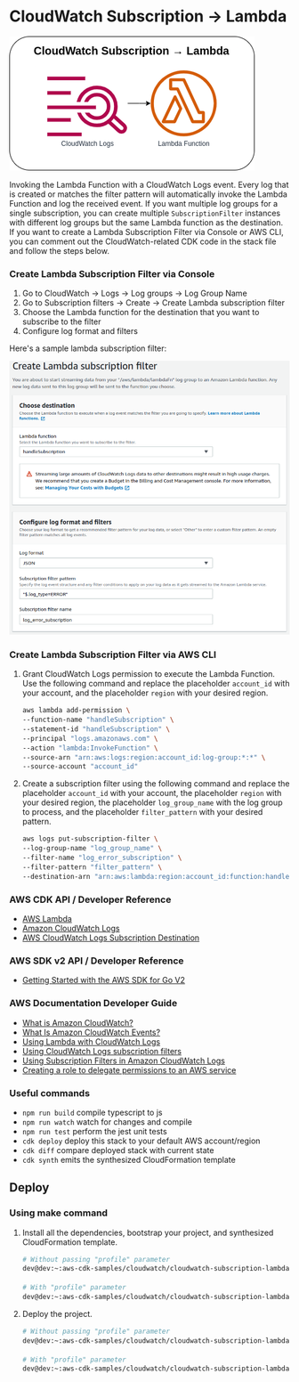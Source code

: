 # CloudWatch Subscription → Lambda

![cloudwatch-subscription-lambda](assets/img/cloudwatch-subscription-lambda.png)

Invoking the Lambda Function with a CloudWatch Logs event. Every log that is created or matches the filter pattern will automatically invoke the Lambda Function and log the received event. If you want multiple log groups for a single subscription, you can create multiple `SubscriptionFilter` instances with different log groups but the same Lambda function as the destination. If you want to create a Lambda Subscription Filter via Console or AWS CLI, you can comment out the CloudWatch-related CDK code in the stack file and follow the steps below.

### Create Lambda Subscription Filter via Console
1. Go to CloudWatch → Logs → Log groups → Log Group Name
2. Go to Subscription filters → Create → Create Lambda subscription filter
3. Choose the Lambda function for the destination that you want to subscribe to the filter
4. Configure log format and filters

Here's a sample lambda subscription filter:

![create-lambda-subscription-filter](assets/img/create-lambda-subscription-filter.png)

### Create Lambda Subscription Filter via AWS CLI

1. Grant CloudWatch Logs permission to execute the Lambda Function. Use the following command and replace the placeholder `account_id` with your account, and the placeholder `region` with your desired region.

    ```bash
    aws lambda add-permission \
    --function-name "handleSubscription" \
    --statement-id "handleSubscription" \
    --principal "logs.amazonaws.com" \
    --action "lambda:InvokeFunction" \
    --source-arn "arn:aws:logs:region:account_id:log-group:*:*" \
    --source-account "account_id"
    ```

2. Create a subscription filter using the following command and replace the placeholder `account_id` with your account, the placeholder `region` with your desired region, the placeholder `log_group_name` with the log group to process, and the placeholder `filter_pattern` with your desired pattern.

    ```bash
    aws logs put-subscription-filter \
    --log-group-name "log_group_name" \
    --filter-name "log_error_subscription" \
    --filter-pattern "filter_pattern" \
    --destination-arn "arn:aws:lambda:region:account_id:function:handleSubscription"
    ```

### AWS CDK API / Developer Reference
* [AWS Lambda](https://docs.aws.amazon.com/cdk/api/v2/docs/aws-cdk-lib.aws_lambda-readme.html)
* [Amazon CloudWatch Logs](https://docs.aws.amazon.com/cdk/api/v2/docs/aws-cdk-lib.aws_logs-readme.html)
* [AWS CloudWatch Logs Subscription Destination](https://docs.aws.amazon.com/cdk/api/v2/docs/aws-cdk-lib.aws_logs_destinations-readme.html)

### AWS SDK v2 API / Developer Reference
* [Getting Started with the AWS SDK for Go V2](https://aws.github.io/aws-sdk-go-v2/docs/getting-started/)

### AWS Documentation Developer Guide
* [What is Amazon CloudWatch?](https://docs.aws.amazon.com/AmazonCloudWatch/latest/monitoring/WhatIsCloudWatch.html)
* [What Is Amazon CloudWatch Events?](https://docs.aws.amazon.com/AmazonCloudWatch/latest/events/WhatIsCloudWatchEvents.html)
* [Using Lambda with CloudWatch Logs](https://docs.aws.amazon.com/lambda/latest/dg/services-cloudwatchlogs.html)
* [Using CloudWatch Logs subscription filters](https://docs.aws.amazon.com/AmazonCloudWatch/latest/logs/SubscriptionFilters.html)
* [Using Subscription Filters in Amazon CloudWatch Logs](https://docs.aws.amazon.com/sdk-for-javascript/v2/developer-guide/cloudwatch-examples-subscriptions.html)
* [Creating a role to delegate permissions to an AWS service](https://docs.aws.amazon.com/IAM/latest/UserGuide/id_roles_create_for-service.html)

### Useful commands

* `npm run build`   compile typescript to js
* `npm run watch`   watch for changes and compile
* `npm run test`    perform the jest unit tests
* `cdk deploy`      deploy this stack to your default AWS account/region
* `cdk diff`        compare deployed stack with current state
* `cdk synth`       emits the synthesized CloudFormation template

## Deploy

### Using make command
1. Install all the dependencies, bootstrap your project, and synthesized CloudFormation template.
    ```bash
    # Without passing "profile" parameter
    dev@dev:~:aws-cdk-samples/cloudwatch/cloudwatch-subscription-lambda$ make init

    # With "profile" parameter
    dev@dev:~:aws-cdk-samples/cloudwatch/cloudwatch-subscription-lambda$ make init profile=[profile_name]
    ```

2. Deploy the project.
    ```bash
    # Without passing "profile" parameter
    dev@dev:~:aws-cdk-samples/cloudwatch/cloudwatch-subscription-lambda$ make deploy

    # With "profile" parameter
    dev@dev:~:aws-cdk-samples/cloudwatch/cloudwatch-subscription-lambda$ make deploy profile=[profile_name]
    ```